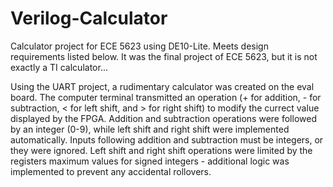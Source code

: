 # Verilog-Calculator
Calculator project for ECE 5623 using DE10-Lite. Meets design requirements listed below. It was the final project of ECE 5623, but it is not exactly a TI calculator... 

Using the UART project, a rudimentary calculator was created on the eval board. The computer terminal transmitted an operation (+ for addition, - for subtraction, < for left shift, and > for right shift) to modify the currect value displayed by the FPGA. Addition and subtraction operations were followed by an integer (0-9), while left shift and right shift were implemented automatically. Inputs following addition and subtraction must be integers, or they were ignored. Left shift and right shift operations were limited by the registers maximum values for signed integers - additional logic was implemented to prevent any accidental rollovers.
